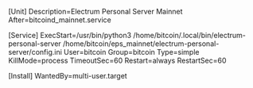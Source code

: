 [Unit]
Description=Electrum Personal Server Mainnet
After=bitcoind_mainnet.service

[Service]
ExecStart=/usr/bin/python3 /home/bitcoin/.local/bin/electrum-personal-server /home/bitcoin/eps_mainnet/electrum-personal-server/config.ini
User=bitcoin
Group=bitcoin
Type=simple
KillMode=process
TimeoutSec=60
Restart=always
RestartSec=60

[Install]
WantedBy=multi-user.target
